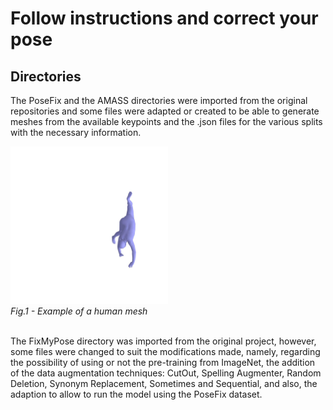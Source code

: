 # Follow instructions and correct your pose
## Directories
The PoseFix and the AMASS directories were imported from the original repositories and some files were adapted or created to be able to generate meshes from the available keypoints and the .json files for the various splits with the necessary information.

<img src="https://github.com/AnaFilipaNogueira/Follow_instructions_and_correct_your_pose/blob/main/img_a0.jpg" width=50% height=50%><br/>
<em>Fig.1 - Example of a human mesh</em><br/><br/>

The FixMyPose directory was imported from the original project, however, some files were changed to suit the modifications made, namely, regarding the possibility of using or not the pre-training from ImageNet, the addition of the data augmentation techniques: CutOut, Spelling Augmenter, Random Deletion, Synonym Replacement, Sometimes and Sequential, and also, the adaption to allow to run the model using the PoseFix dataset.

